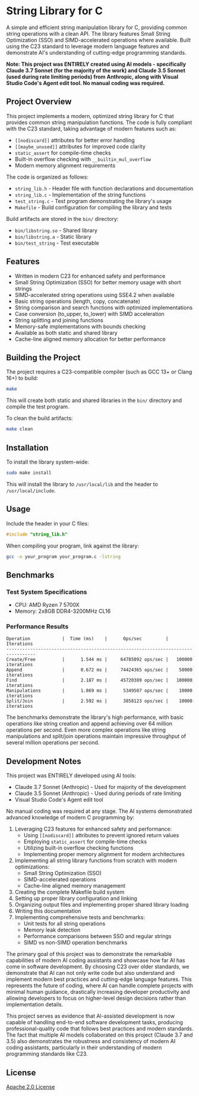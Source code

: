 # String Library for C

A simple and efficient string manipulation library for C, providing common string operations with a clean API. The library features Small String Optimization (SSO) and SIMD-accelerated operations where available. Built using the C23 standard to leverage modern language features and demonstrate AI's understanding of cutting-edge programming standards.

**Note: This project was ENTIRELY created using AI models - specifically Claude 3.7 Sonnet (for the majority of the work) and Claude 3.5 Sonnet (used during rate limiting periods) from Anthropic, along with Visual Studio Code's Agent edit tool. No manual coding was required.**

## Project Overview

This project implements a modern, optimized string library for C that provides common string manipulation functions. The code is fully compliant with the C23 standard, taking advantage of modern features such as:

- `[[nodiscard]]` attributes for better error handling
- `[[maybe_unused]]` attributes for improved code clarity
- `static_assert` for compile-time checks
- Built-in overflow checking with `__builtin_mul_overflow`
- Modern memory alignment requirements

The code is organized as follows:

- `string_lib.h` - Header file with function declarations and documentation
- `string_lib.c` - Implementation of the string functions
- `test_string.c` - Test program demonstrating the library's usage
- `Makefile` - Build configuration for compiling the library and tests

Build artifacts are stored in the `bin/` directory:
- `bin/libstring.so` - Shared library
- `bin/libstring.a` - Static library
- `bin/test_string` - Test executable

## Features

- Written in modern C23 for enhanced safety and performance
- Small String Optimization (SSO) for better memory usage with short strings
- SIMD-accelerated string operations using SSE4.2 when available
- Basic string operations (length, copy, concatenate)
- String comparison and search functions with optimized implementations
- Case conversion (to_upper, to_lower) with SIMD acceleration
- String splitting and joining functions
- Memory-safe implementations with bounds checking
- Available as both static and shared library
- Cache-line aligned memory allocation for better performance

## Building the Project

The project requires a C23-compatible compiler (such as GCC 13+ or Clang 16+) to build:

```bash
make
```

This will create both static and shared libraries in the `bin/` directory and compile the test program.

To clean the build artifacts:

```bash
make clean
```

## Installation

To install the library system-wide:

```bash
sudo make install
```

This will install the library to `/usr/local/lib` and the header to `/usr/local/include`.

## Usage

Include the header in your C files:

```c
#include "string_lib.h"
```

When compiling your program, link against the library:

```bash
gcc -o your_program your_program.c -lstring
```

## Benchmarks

### Test System Specifications
- CPU: AMD Ryzen 7 5700X
- Memory: 2x8GB DDR4-3200MHz CL16

### Performance Results
```
Operation            |  Time (ms)    |      Ops/sec         | Iterations
---------------------------------------------------------------------------------
Create/Free          |      1.544 ms |     64785092 ops/sec |   100000 iterations
Append               |      0.672 ms |     74424365 ops/sec |    50000 iterations
Find                 |      2.187 ms |     45720389 ops/sec |   100000 iterations
Manipulations        |      1.869 ms |      5349507 ops/sec |    10000 iterations
Split/Join           |      2.592 ms |      3858123 ops/sec |    10000 iterations
```

The benchmarks demonstrate the library's high performance, with basic operations like string creation and append achieving over 64 million operations per second. Even more complex operations like string manipulations and split/join operations maintain impressive throughput of several million operations per second.

## Development Notes

This project was ENTIRELY developed using AI tools:

- Claude 3.7 Sonnet (Anthropic) - Used for majority of the development
- Claude 3.5 Sonnet (Anthropic) - Used during periods of rate limiting
- Visual Studio Code's Agent edit tool

No manual coding was required at any stage. The AI systems demonstrated advanced knowledge of modern C programming by:

1. Leveraging C23 features for enhanced safety and performance:
   - Using `[[nodiscard]]` attributes to prevent ignored return values
   - Employing `static_assert` for compile-time checks
   - Utilizing built-in overflow checking functions
   - Implementing proper memory alignment for modern architectures
2. Implementing all string library functions from scratch with modern optimizations:
   - Small String Optimization (SSO)
   - SIMD-accelerated operations
   - Cache-line aligned memory management
3. Creating the complete Makefile build system
4. Setting up proper library configuration and linking
5. Organizing output files and implementing proper shared library loading
6. Writing this documentation
7. Implementing comprehensive tests and benchmarks:
   - Unit tests for all string operations
   - Memory leak detection
   - Performance comparisons between SSO and regular strings
   - SIMD vs non-SIMD operation benchmarks

The primary goal of this project was to demonstrate the remarkable capabilities of modern AI coding assistants and showcase how far AI has come in software development. By choosing C23 over older standards, we demonstrate that AI can not only write code but also understand and implement modern best practices and cutting-edge language features. This represents the future of coding, where AI can handle complete projects with minimal human guidance, drastically increasing developer productivity and allowing developers to focus on higher-level design decisions rather than implementation details.

This project serves as evidence that AI-assisted development is now capable of handling end-to-end software development tasks, producing professional-quality code that follows best practices and modern standards. The fact that multiple AI models collaborated on this project (Claude 3.7 and 3.5) also demonstrates the robustness and consistency of modern AI coding assistants, particularly in their understanding of modern programming standards like C23.

## License

[Apache 2.0 License](LICENSE)

